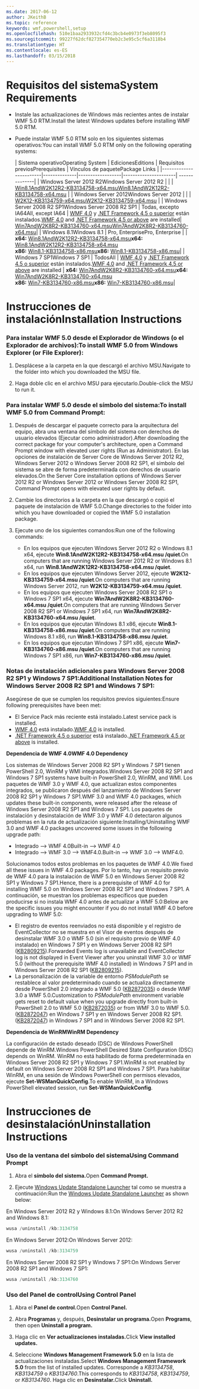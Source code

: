 ```yaml
---
ms.date: 2017-06-12
author: JKeithB
ms.topic: reference
keywords: wmf,powershell,setup
ms.openlocfilehash: 510e1baa2933932cfd4c3bcb4e0973f3eb8095f3
ms.sourcegitcommit: 99227f62dcf827354770eb2c3e95c5cf6a3118b4
ms.translationtype: HT
ms.contentlocale: es-ES
ms.lasthandoff: 03/15/2018
---
```

# <a name="system-requirements"></a><span data-ttu-id="de17c-102">Requisitos del sistema</span><span class="sxs-lookup"><span data-stu-id="de17c-102">System Requirements</span></span>

- <span data-ttu-id="de17c-103">Instale las actualizaciones de Windows más recientes antes de instalar WMF 5.0 RTM.</span><span class="sxs-lookup"><span data-stu-id="de17c-103">Install the latest Windows updates before installing WMF 5.0 RTM.</span></span>
- <span data-ttu-id="de17c-104">Puede instalar WMF 5.0 RTM solo en los siguientes sistemas operativos:</span><span class="sxs-lookup"><span data-stu-id="de17c-104">You can install WMF 5.0 RTM only on the following operating systems:</span></span>

    | <span data-ttu-id="de17c-105">Sistema operativo</span><span class="sxs-lookup"><span data-stu-id="de17c-105">Operating System</span></span>       | <span data-ttu-id="de17c-106">Ediciones</span><span class="sxs-lookup"><span data-stu-id="de17c-106">Editions</span></span>         | <span data-ttu-id="de17c-107">Requisitos previos</span><span class="sxs-lookup"><span data-stu-id="de17c-107">Prerequisites</span></span>        |  <span data-ttu-id="de17c-108">Vínculos de paquete</span><span class="sxs-lookup"><span data-stu-id="de17c-108">Package Links</span></span> |
    |------------------------|--------------|------------------|----------------------| --------------|
    | <span data-ttu-id="de17c-109">Windows Server 2012 R2</span><span class="sxs-lookup"><span data-stu-id="de17c-109">Windows Server 2012 R2</span></span> |  |  | [<span data-ttu-id="de17c-110">Win8.1AndW2K12R2-KB3134758-x64.msu</span><span class="sxs-lookup"><span data-stu-id="de17c-110">Win8.1AndW2K12R2-KB3134758-x64.msu</span></span>](http://go.microsoft.com/fwlink/?LinkId=717507) |
    | <span data-ttu-id="de17c-111">Windows Server 2012</span><span class="sxs-lookup"><span data-stu-id="de17c-111">Windows Server 2012</span></span>    |  |  | [<span data-ttu-id="de17c-112">W2K12-KB3134759-x64.msu</span><span class="sxs-lookup"><span data-stu-id="de17c-112">W2K12-KB3134759-x64.msu</span></span>](http://go.microsoft.com/fwlink/?LinkId=717506) |
    | <span data-ttu-id="de17c-113">Windows Server 2008 R2 SP1</span><span class="sxs-lookup"><span data-stu-id="de17c-113">Windows Server 2008 R2 SP1</span></span> | <span data-ttu-id="de17c-114">Todas, excepto IA64</span><span class="sxs-lookup"><span data-stu-id="de17c-114">All, except IA64</span></span> | <span data-ttu-id="de17c-115">[WMF 4.0](http://www.microsoft.com/en-us/download/details.aspx?id=40855) y [.NET Framework 4.5 o superior](https://msdn.microsoft.com/library/5a4x27ek.aspx) están instalados.</span><span class="sxs-lookup"><span data-stu-id="de17c-115">[WMF 4.0](http://www.microsoft.com/en-us/download/details.aspx?id=40855) and [.NET Framework 4.5 or above](https://msdn.microsoft.com/library/5a4x27ek.aspx) are installed</span></span>| [<span data-ttu-id="de17c-116">Win7AndW2K8R2-KB3134760-x64.msu</span><span class="sxs-lookup"><span data-stu-id="de17c-116">Win7AndW2K8R2-KB3134760-x64.msu</span></span>](http://go.microsoft.com/fwlink/?LinkId=717504)|
    | <span data-ttu-id="de17c-117">Windows 8.1</span><span class="sxs-lookup"><span data-stu-id="de17c-117">Windows 8.1</span></span> | <span data-ttu-id="de17c-118">Pro, Enterprise</span><span class="sxs-lookup"><span data-stu-id="de17c-118">Pro, Enterprise</span></span> | | <span data-ttu-id="de17c-119">**x64:**  [Win8.1AndW2K12R2-KB3134758-x64.msu](http://go.microsoft.com/fwlink/?LinkId=717507)</span><span class="sxs-lookup"><span data-stu-id="de17c-119">**x64:**  [Win8.1AndW2K12R2-KB3134758-x64.msu](http://go.microsoft.com/fwlink/?LinkId=717507)</span></span> </br> <span data-ttu-id="de17c-120">**x86:**  [Win8.1-KB3134758-x86.msu](http://go.microsoft.com/fwlink/?LinkID=717963)</span><span class="sxs-lookup"><span data-stu-id="de17c-120">**x86:**  [Win8.1-KB3134758-x86.msu](http://go.microsoft.com/fwlink/?LinkID=717963)</span></span>|
    | <span data-ttu-id="de17c-121">Windows 7 SP1</span><span class="sxs-lookup"><span data-stu-id="de17c-121">Windows 7 SP1</span></span> | <span data-ttu-id="de17c-122">Todos</span><span class="sxs-lookup"><span data-stu-id="de17c-122">All</span></span> | <span data-ttu-id="de17c-123">[WMF 4.0](http://www.microsoft.com/en-us/download/details.aspx?id=40855) y [.NET Framework 4.5 o superior](https://msdn.microsoft.com/library/5a4x27ek.aspx) están instalados.</span><span class="sxs-lookup"><span data-stu-id="de17c-123">[WMF 4.0](http://www.microsoft.com/en-us/download/details.aspx?id=40855) and [.NET Framework 4.5 or above](https://msdn.microsoft.com/library/5a4x27ek.aspx) are installed</span></span> | <span data-ttu-id="de17c-124">**x64:** [Win7AndW2K8R2-KB3134760-x64.msu](http://go.microsoft.com/fwlink/?LinkId=717504)</span><span class="sxs-lookup"><span data-stu-id="de17c-124">**x64:**  [Win7AndW2K8R2-KB3134760-x64.msu](http://go.microsoft.com/fwlink/?LinkId=717504)</span></span>  </br> <span data-ttu-id="de17c-125">**x86:**  [Win7-KB3134760-x86.msu](http://go.microsoft.com/fwlink/?LinkID=717962)</span><span class="sxs-lookup"><span data-stu-id="de17c-125">**x86:**  [Win7-KB3134760-x86.msu](http://go.microsoft.com/fwlink/?LinkID=717962)</span></span>|

# <a name="installation-instructions"></a><span data-ttu-id="de17c-126">Instrucciones de instalación</span><span class="sxs-lookup"><span data-stu-id="de17c-126">Installation Instructions</span></span>

### <a name="to-install-wmf-50-from-windows-explorer-or-file-explorer"></a><span data-ttu-id="de17c-127">Para instalar WMF 5.0 desde el Explorador de Windows (o el Explorador de archivos):</span><span class="sxs-lookup"><span data-stu-id="de17c-127">To install WMF 5.0 from Windows Explorer (or File Explorer):</span></span>

1. <span data-ttu-id="de17c-128">Desplácese a la carpeta en la que descargó el archivo MSU.</span><span class="sxs-lookup"><span data-stu-id="de17c-128">Navigate to the folder into which you downloaded the MSU file.</span></span>

2. <span data-ttu-id="de17c-129">Haga doble clic en el archivo MSU para ejecutarlo.</span><span class="sxs-lookup"><span data-stu-id="de17c-129">Double-click the MSU to run it.</span></span>

### <a name="to-install-wmf-50-from-command-prompt"></a><span data-ttu-id="de17c-130">Para instalar WMF 5.0 desde el símbolo del sistema:</span><span class="sxs-lookup"><span data-stu-id="de17c-130">To install WMF 5.0 from Command Prompt:</span></span>

1. <span data-ttu-id="de17c-131">Después de descargar el paquete correcto para la arquitectura del equipo, abra una ventana del símbolo del sistema con derechos de usuario elevados (Ejecutar como administrador).</span><span class="sxs-lookup"><span data-stu-id="de17c-131">After downloading the correct package for your computer's architecture, open a Command Prompt window with elevated user rights (Run as Administrator).</span></span> <span data-ttu-id="de17c-132">En las opciones de instalación de Server Core de Windows Server 2012 R2, Windows Server 2012 o Windows Server 2008 R2 SP1, el símbolo del sistema se abre de forma predeterminada con derechos de usuario elevados.</span><span class="sxs-lookup"><span data-stu-id="de17c-132">On the Server Core installation options of Windows Server 2012 R2 or Windows Server 2012 or Windows Server 2008 R2 SP1, Command Prompt opens with elevated user rights by default.</span></span>

2. <span data-ttu-id="de17c-133">Cambie los directorios a la carpeta en la que descargó o copió el paquete de instalación de WMF 5.0.</span><span class="sxs-lookup"><span data-stu-id="de17c-133">Change directories to the folder into which you have downloaded or copied the WMF 5.0 installation package.</span></span>

3. <span data-ttu-id="de17c-134">Ejecute uno de los siguientes comandos:</span><span class="sxs-lookup"><span data-stu-id="de17c-134">Run one of the following commands:</span></span>
    - <span data-ttu-id="de17c-135">En los equipos que ejecuten Windows Server 2012 R2 o Windows 8.1 x64, ejecute **Win8.1AndW2K12R2-KB3134758-x64.msu /quiet**.</span><span class="sxs-lookup"><span data-stu-id="de17c-135">On computers that are running Windows Server 2012 R2 or Windows 8.1 x64, run **Win8.1AndW2K12R2-KB3134758-x64.msu /quiet**.</span></span>
    - <span data-ttu-id="de17c-136">En los equipos que ejecuten Windows Server 2012, ejecute **W2K12-KB3134759-x64.msu /quiet**.</span><span class="sxs-lookup"><span data-stu-id="de17c-136">On computers that are running Windows Server 2012, run **W2K12-KB3134759-x64.msu /quiet**.</span></span>
    - <span data-ttu-id="de17c-137">En los equipos que ejecuten Windows Server 2008 R2 SP1 o Windows 7 SP1 x64, ejecute **Win7AndW2K8R2-KB3134760-x64.msu /quiet**.</span><span class="sxs-lookup"><span data-stu-id="de17c-137">On computers that are running Windows Server 2008 R2 SP1 or Windows 7 SP1 x64, run **Win7AndW2K8R2-KB3134760-x64.msu /quiet**.</span></span>
    - <span data-ttu-id="de17c-138">En los equipos que ejecutan Windows 8.1 x86, ejecute **Win8.1-KB3134758-x86.msu /quiet**.</span><span class="sxs-lookup"><span data-stu-id="de17c-138">On computers that are running Windows 8.1 x86, run **Win8.1-KB3134758-x86.msu /quiet**.</span></span>
    - <span data-ttu-id="de17c-139">En los equipos que ejecutan Windows 7 SP1 x86, ejecute **Win7-KB3134760-x86.msu /quiet**.</span><span class="sxs-lookup"><span data-stu-id="de17c-139">On computers that are running Windows 7 SP1 x86, run **Win7-KB3134760-x86.msu /quiet**.</span></span>

### <a name="additional-installation-notes-for-windows-server-2008-r2-sp1-and-windows-7-sp1"></a><span data-ttu-id="de17c-140">Notas de instalación adicionales para Windows Server 2008 R2 SP1 y Windows 7 SP1:</span><span class="sxs-lookup"><span data-stu-id="de17c-140">Additional Installation Notes for Windows Server 2008 R2 SP1 and Windows 7 SP1:</span></span>

<span data-ttu-id="de17c-141">Asegúrese de que se cumplen los requisitos previos siguientes:</span><span class="sxs-lookup"><span data-stu-id="de17c-141">Ensure following prerequisites have been met:</span></span>
- <span data-ttu-id="de17c-142">El Service Pack más reciente está instalado.</span><span class="sxs-lookup"><span data-stu-id="de17c-142">Latest service pack is installed.</span></span>
- <span data-ttu-id="de17c-143">[WMF 4.0](http://www.microsoft.com/en-us/download/details.aspx?id=40855) está instalado.</span><span class="sxs-lookup"><span data-stu-id="de17c-143">[WMF 4.0](http://www.microsoft.com/en-us/download/details.aspx?id=40855) is installed.</span></span>
- <span data-ttu-id="de17c-144">[.NET Framework 4.5 o superior](https://msdn.microsoft.com/library/5a4x27ek.aspx) está instalado.</span><span class="sxs-lookup"><span data-stu-id="de17c-144">[.NET Framework 4.5 or above](https://msdn.microsoft.com/library/5a4x27ek.aspx) is installed.</span></span>

<span data-ttu-id="de17c-145">**Dependencia de WMF 4.0**</span><span class="sxs-lookup"><span data-stu-id="de17c-145">**WMF 4.0 Dependency**</span></span>

<span data-ttu-id="de17c-146">Los sistemas de Windows Server 2008 R2 SP1 y Windows 7 SP1 tienen PowerShell 2.0, WinRM y WMI integrados.</span><span class="sxs-lookup"><span data-stu-id="de17c-146">Windows Server 2008 R2 SP1 and Windows 7 SP1 systems have built-in PowerShell 2.0, WinRM, and WMI.</span></span> <span data-ttu-id="de17c-147">Los paquetes de WMF 3.0 y WMF 4.0, que actualizan estos componentes integrados, se publicaron después del lanzamiento de Windows Server 2008 R2 SP1 y Windows 7 SP1.</span><span class="sxs-lookup"><span data-stu-id="de17c-147">WMF 3.0 and WMF 4.0 packages, which updates these built-in components, were released after the release of Windows Server 2008 R2 SP1 and Windows 7 SP1.</span></span> <span data-ttu-id="de17c-148">Los paquetes de instalación y desinstalación de WMF 3.0 y WMF 4.0 detectaron algunos problemas en la ruta de actualización siguiente:</span><span class="sxs-lookup"><span data-stu-id="de17c-148">Installing/Uninstalling WMF 3.0 and WMF 4.0 packages uncovered some issues in the following upgrade path:</span></span>

- <span data-ttu-id="de17c-149">Integrado --> WMF 4.0</span><span class="sxs-lookup"><span data-stu-id="de17c-149">Built-in --> WMF 4.0</span></span>
- <span data-ttu-id="de17c-150">Integrado --> WMF 3.0 --> WMF4.0.</span><span class="sxs-lookup"><span data-stu-id="de17c-150">Built-in --> WMF 3.0 --> WMF4.0.</span></span> 

<span data-ttu-id="de17c-151">Solucionamos todos estos problemas en los paquetes de WMF 4.0.</span><span class="sxs-lookup"><span data-stu-id="de17c-151">We fixed all these issues in WMF 4.0 packages.</span></span> <span data-ttu-id="de17c-152">Por lo tanto, hay un requisito previo de WMF 4.0 para la instalación de WMF 5.0 en Windows Server 2008 R2 SP1 y Windows 7 SP1.</span><span class="sxs-lookup"><span data-stu-id="de17c-152">Hence, there is a prerequisite of WMF 4.0 for installing WMF 5.0 on Windows Server 2008 R2 SP1 and Windows 7 SP1.</span></span> <span data-ttu-id="de17c-153">A continuación, se muestran los problemas específicos que pueden producirse si no instala WMF 4.0 antes de actualizar a WMF 5.0:</span><span class="sxs-lookup"><span data-stu-id="de17c-153">Below are the specific issues you might encounter if you do not install WMF 4.0 before upgrading to WMF 5.0:</span></span>

- <span data-ttu-id="de17c-154">El registro de eventos reenviados no está disponible y el registro de EventCollector no se muestra en el Visor de eventos después de desinstalar WMF 3.0 o WMF 5.0 (sin el requisito previo de WMF 4.0 instalado) en Windows 7 SP1 y en Windows Server 2008 R2 SP1 ([KB2809215](https://support.microsoft.com/en-us/kb/2809215)).</span><span class="sxs-lookup"><span data-stu-id="de17c-154">Forwarded Events log is unavailable and EventCollector log is not displayed in Event Viewer after you uninstall WMF 3.0 or WMF 5.0 (without the prerequisite WMF 4.0 installed) in Windows 7 SP1 and in Windows Server 2008 R2 SP1 ([KB2809215](https://support.microsoft.com/en-us/kb/2809215)).</span></span>
- <span data-ttu-id="de17c-155">La personalización de la variable de entorno *PSModulePath* se restablece al valor predeterminado cuando se actualiza directamente desde PowerShell 2.0 integrado a WMF 5.0 ([KB2872035](https://support.microsoft.com/en-us/kb/2872035)) o desde WMF 3.0 a WMF 5.0.</span><span class="sxs-lookup"><span data-stu-id="de17c-155">Customization to *PSModulePath* environment variable gets reset to default value when you upgrade directly from built-in PowerShell 2.0 to WMF 5.0 ([KB2872035](https://support.microsoft.com/en-us/kb/2872035)) or from WMF 3.0 to WMF 5.0.</span></span> <span data-ttu-id="de17c-156">([KB2872047](https://support.microsoft.com/en-us/kb/2872047)) en Windows 7 SP1 y en Windows Server 2008 R2 SP1.</span><span class="sxs-lookup"><span data-stu-id="de17c-156">([KB2872047](https://support.microsoft.com/en-us/kb/2872047)) in Windows 7 SP1 and in Windows Server 2008 R2 SP1.</span></span>

<span data-ttu-id="de17c-157">**Dependencia de WinRM**</span><span class="sxs-lookup"><span data-stu-id="de17c-157">**WinRM Dependency**</span></span>

<span data-ttu-id="de17c-158">La configuración de estado deseado (DSC) de Windows PowerShell depende de WinRM.</span><span class="sxs-lookup"><span data-stu-id="de17c-158">Windows PowerShell Desired State Configuration (DSC) depends on WinRM.</span></span> <span data-ttu-id="de17c-159">WinRM no está habilitado de forma predeterminada en Windows Server 2008 R2 SP1 y Windows 7 SP1.</span><span class="sxs-lookup"><span data-stu-id="de17c-159">WinRM is not enabled by default on Windows Server 2008 R2 SP1 and Windows 7 SP1.</span></span> <span data-ttu-id="de17c-160">Para habilitar WinRM, en una sesión de Windows PowerShell con permisos elevados, ejecute **Set-WSManQuickConfig**.</span><span class="sxs-lookup"><span data-stu-id="de17c-160">To enable WinRM, in a Windows PowerShell elevated session, run **Set-WSManQuickConfig**.</span></span>

# <a name="uninstallation-instructions"></a><span data-ttu-id="de17c-161">Instrucciones de desinstalación</span><span class="sxs-lookup"><span data-stu-id="de17c-161">Uninstallation Instructions</span></span>

### <a name="using-command-prompt"></a><span data-ttu-id="de17c-162">Uso de la ventana del símbolo del sistema</span><span class="sxs-lookup"><span data-stu-id="de17c-162">Using Command Prompt</span></span>

1.  <span data-ttu-id="de17c-163">Abra el **símbolo del sistema.**</span><span class="sxs-lookup"><span data-stu-id="de17c-163">Open **Command Prompt.**</span></span>

2.  <span data-ttu-id="de17c-164">Ejecute [Windows Update Standalone Launcher](https://support.microsoft.com/en-us/kb/934307) tal como se muestra a continuación:</span><span class="sxs-lookup"><span data-stu-id="de17c-164">Run the [Windows Update Standalone Launcher](https://support.microsoft.com/en-us/kb/934307) as shown below:</span></span>

<span data-ttu-id="de17c-165">En Windows Server 2012 R2 y Windows 8.1:</span><span class="sxs-lookup"><span data-stu-id="de17c-165">On Windows Server 2012 R2 and Windows 8.1:</span></span>
```powershell
wusa /uninstall /kb:3134758
```
<span data-ttu-id="de17c-166">En Windows Server 2012:</span><span class="sxs-lookup"><span data-stu-id="de17c-166">On Windows Server 2012:</span></span>
```powershell
wusa /uninstall /kb:3134759
```
<span data-ttu-id="de17c-167">En Windows Server 2008 R2 SP1 y Windows 7 SP1:</span><span class="sxs-lookup"><span data-stu-id="de17c-167">On Windows Server 2008 R2 SP1 and Windows 7 SP1:</span></span>
```powershell
wusa /uninstall /kb:3134760
```

### <a name="using-control-panel"></a><span data-ttu-id="de17c-168">Uso del Panel de control</span><span class="sxs-lookup"><span data-stu-id="de17c-168">Using Control Panel</span></span>

1.  <span data-ttu-id="de17c-169">Abra el **Panel de control.**</span><span class="sxs-lookup"><span data-stu-id="de17c-169">Open **Control Panel.**</span></span>

2.  <span data-ttu-id="de17c-170">Abra **Programas** y, después, **Desinstalar un programa.**</span><span class="sxs-lookup"><span data-stu-id="de17c-170">Open **Programs**, then open **Uninstall a program.**</span></span>

3.  <span data-ttu-id="de17c-171">Haga clic en **Ver actualizaciones instaladas.**</span><span class="sxs-lookup"><span data-stu-id="de17c-171">Click **View installed updates.**</span></span>

4.  <span data-ttu-id="de17c-172">Seleccione **Windows Management Framework 5.0** en la lista de actualizaciones instaladas.</span><span class="sxs-lookup"><span data-stu-id="de17c-172">Select **Windows Management Framework 5.0** from the list of installed updates.</span></span> <span data-ttu-id="de17c-173">Corresponde a *KB3134758*, *KB3134759* o *KB3134760*.</span><span class="sxs-lookup"><span data-stu-id="de17c-173">This corresponds to *KB3134758*, *KB3134759*, or *KB3134760*.</span></span> <span data-ttu-id="de17c-174">Haga clic en **Desinstalar.**</span><span class="sxs-lookup"><span data-stu-id="de17c-174">Click **Uninstall.**</span></span>

